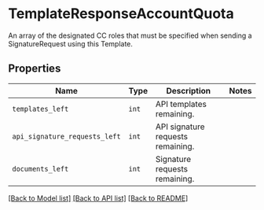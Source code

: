 # TemplateResponseAccountQuota

An array of the designated CC roles that must be specified when sending a SignatureRequest using this Template.

## Properties

| Name | Type | Description | Notes |
| ---- | ---- | ----------- | ----- |
| `templates_left` | ```int``` |  API templates remaining.  |  |
| `api_signature_requests_left` | ```int``` |  API signature requests remaining.  |  |
| `documents_left` | ```int``` |  Signature requests remaining.  |  |


[[Back to Model list]](../README.md#documentation-for-models) [[Back to API list]](../README.md#documentation-for-api-endpoints) [[Back to README]](../README.md)


